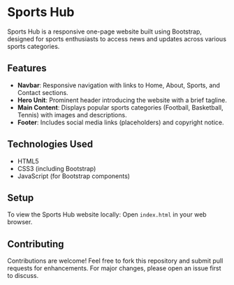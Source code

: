 # Sports Hub

Sports Hub is a responsive one-page website built using Bootstrap, designed for sports enthusiasts to access news and updates across various sports categories.

## Features

- **Navbar**: Responsive navigation with links to Home, About, Sports, and Contact sections.
- **Hero Unit**: Prominent header introducing the website with a brief tagline.
- **Main Content**: Displays popular sports categories (Football, Basketball, Tennis) with images and descriptions.
- **Footer**: Includes social media links (placeholders) and copyright notice.

## Technologies Used

- HTML5
- CSS3 (including Bootstrap)
- JavaScript (for Bootstrap components)

## Setup

To view the Sports Hub website locally:
 Open `index.html` in your web browser.


## Contributing

Contributions are welcome! Feel free to fork this repository and submit pull requests for enhancements. For major changes, please open an issue first to discuss.

